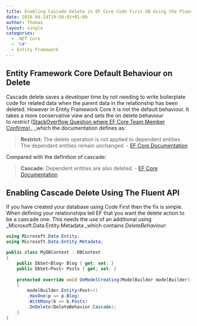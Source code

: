 ```yaml
---
title: Enabling Cascade Delete in EF Core Code First DB Using the Fluent API
date: 2016-04-24T19:50:02+01:00
author: Thomas
layout: single
categories:
  - .NET Core
  - 'C#'
  - Entity Framework
---
```

## Entity Framework Core Default Behaviour on Delete

Cascade delete saves a developer time by not needing to write boilerplate code for related data when the parent data in the relationship has been deleted. However in Entity Framework Core it is not the default behaviour. It takes a more conservative view and sets the on delete behaviour to _restrict_ ([StackOverflow Question where EF Core Team Member Confirms](https://stackoverflow.com/questions/36010867/entity-framework-parent-child-linking-and-foreign-key-constrain-failed-error))_ _which the documentation defines as:

> **Restrict:** The delete operation is not applied to dependent entities. The dependent entities remain unchanged. - [EF Core Documentation](https://docs.efproject.net/en/latest/modeling/relationships.html#id2)

Compared with the definition of cascade:

> **Cascade:** Dependent entities are also deleted. - [EF Core Documentation](https://docs.efproject.net/en/latest/modeling/relationships.html#id2)

## Enabling Cascade Delete Using The Fluent API

If you have created your database using Code First then the fix is simple. When defining your relationships tell EF that you want the delete action to be a cascade one. This needs the use of an additional using _Microsoft.Data.Entity.Metadata _which contains _DeleteBehaviour_:

```csharp
using Microsoft.Data.Entity;
using Microsoft.Data.Entity.Metadata;

public class MyDBContext : DBContext
{
    public DbSet<Blog> Blog { get; set; }
    public DbSet<Post> Posts { get; set; }
    
    protected override void OnModelCreating(ModelBuilder modelBuilder)
    {
        modelBuilder.Entity<Post>()
        .HasOne(p => p.Blog)
        .WithMany(b => b.Posts)
        .OnDelete(DeleteBehavior.Cascade);
    }
}
```